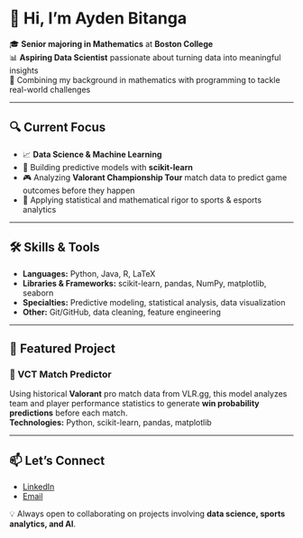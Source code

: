 # 👋 Hi, I’m Ayden Bitanga  

🎓 **Senior majoring in Mathematics** at **Boston College**  
📊 **Aspiring Data Scientist** passionate about turning data into meaningful insights  
🎯 Combining my background in mathematics with programming to tackle real-world challenges  

---

## 🔍 Current Focus
- 📈 **Data Science & Machine Learning**  
- 🤖 Building predictive models with **scikit-learn**  
- 🎮 Analyzing **Valorant Championship Tour** match data to predict game outcomes before they happen  
- 🧮 Applying statistical and mathematical rigor to sports & esports analytics  

---

## 🛠️ Skills & Tools
- **Languages:** Python, Java, R, LaTeX  
- **Libraries & Frameworks:** scikit-learn, pandas, NumPy, matplotlib, seaborn  
- **Specialties:** Predictive modeling, statistical analysis, data visualization  
- **Other:** Git/GitHub, data cleaning, feature engineering  

---

## 📂 Featured Project
### 🎯 VCT Match Predictor  
Using historical **Valorant** pro match data from VLR.gg, this model analyzes team and player performance statistics to generate **win probability predictions** before each match.  
**Technologies:** Python, scikit-learn, pandas, matplotlib  

---

## 📫 Let’s Connect
- [LinkedIn](https://www.linkedin.com/in/ayden-bitanga/) <!-- Replace with your LinkedIn profile link -->
- [Email](mailto:bitangaa@bc.edu) <!-- Replace with your email -->

💡 Always open to collaborating on projects involving **data science, sports analytics, and AI**.


<!--
**bitangaa/bitangaa** is a ✨ _special_ ✨ repository because its `README.md` (this file) appears on your GitHub profile.

Here are some ideas to get you started:

- 🔭 I’m currently working on ...
- 🌱 I’m currently learning ...
- 👯 I’m looking to collaborate on ...
- 🤔 I’m looking for help with ...
- 💬 Ask me about ...
- 📫 How to reach me: ...
- 😄 Pronouns: ...
- ⚡ Fun fact: ...
-->
